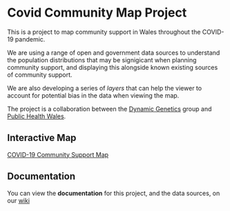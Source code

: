 # Covid Community Map Project

This is a project to map community support in Wales throughout the COVID-19 pandemic.

We are using a range of open and government data sources to understand the population
distributions that may be signigicant when planning community support,
and displaying this alongside known existing sources of community support.

We are also developing a series of _layers_ that can help the viewer to account for
potential bias in the data when viewing the map.

The project is a collaboration between the [Dynamic Genetics](http://dynamicgenetics.org) 
group and [Public Health Wales](https://phw.nhs.wales).

## Interactive Map

[COVID-19 Community Support Map](https://dynamicgenetics.github.io/Covid-Communities-Map/visualisation/)

## Documentation

You can view the **documentation** for this project, and the data sources,
on our [wiki](https://osf.io/c48hw/)
